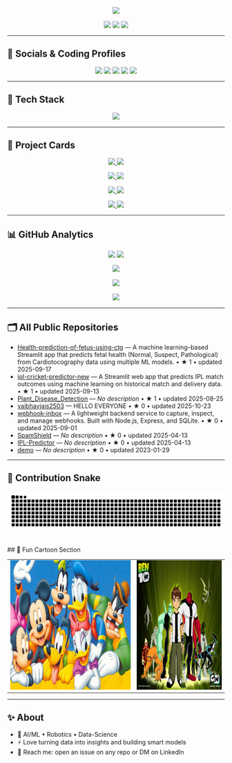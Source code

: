 <!-- Dark Themed Profile README for @vaibhavjais2503 -->
<p align="center">
  <img src="https://readme-typing-svg.demolab.com?font=Fira+Code&size=30&duration=2600&pause=900&center=true&vCenter=true&repeat=true&width=1000&lines=Hi%2C+I'm+Vaibhav+Jaiswal+%F0%9F%91%8B;AI%2FML+%26+Robotics+%7C+Frontend+Dev+%7C+CP+Enthusiast;I+build+clean+products+and+ship+fast+%F0%9F%9A%80" />
</p>

<p align="center">
  <a href="https://komarev.com/ghpvc/?username=vaibhavjais2503"><img src="https://komarev.com/ghpvc/?username=vaibhavjais2503&style=for-the-badge&color=blueviolet" /></a>
  <a href="https://github.com/vaibhavjais2503?tab=followers"><img src="https://img.shields.io/github/followers/vaibhavjais2503?style=for-the-badge&color=0b93f6" /></a>
  <a href="https://github.com/vaibhavjais2503?tab=stars"><img src="https://img.shields.io/github/stars/vaibhavjais2503?style=for-the-badge&color=ff69b4&affiliations=OWNER%2CCOLLABORATOR" /></a>
</p>

---

## 🔗 Socials & Coding Profiles
<p align="center">
  <a href="https://www.linkedin.com/in/vaibhav-jaiswal-61ab7a32a/"><img src="https://img.shields.io/badge/LinkedIn-0A66C2?logo=linkedin&logoColor=white&style=for-the-badge" /></a>
  <a href="https://www.codechef.com/users/yash_jais_0110"><img src="https://img.shields.io/badge/CodeChef-703C1E?logo=codechef&logoColor=white&style=for-the-badge" /></a>
  <a href="https://codeforces.com/profile/vaibhavjais_01"><img src="https://img.shields.io/badge/Codeforces-1F8ACB?logo=codeforces&logoColor=white&style=for-the-badge" /></a>
  <a href="https://leetcode.com/u/vaibhavjais_01/"><img src="https://img.shields.io/badge/LeetCode-000000?logo=leetcode&logoColor=white&style=for-the-badge" /></a>
  <a href="https://www.hackerrank.com/profile/vaibhavjaiswal28"><img src="https://img.shields.io/badge/HackerRank-2EC866?logo=hackerrank&logoColor=white&style=for-the-badge" /></a>
</p>

---

## 🧰 Tech Stack 
<p align="center">
  <img src="https://skillicons.dev/icons?i=py,cpp,js,ts,react,nodejs,express,next,tailwind,html,css,git,docker,linux,mongodb,mysql,postgres,redis,opencv,pytorch,tensorflow,sklearn,aws,gcp,vscode&perline=10" />
</p>

---

## 📌 Project Cards 
<!--AUTO-PIN-CARDS:START-->
<p align="center">
<a href="https://github.com/vaibhavjais2503/Health-prediction-of-fetus-using-ctg">
       <img src="https://github-readme-stats.vercel.app/api/pin/?username=vaibhavjais2503&repo=Health-prediction-of-fetus-using-ctg&theme=dark&hide_border=true" />
     </a>
<a href="https://github.com/vaibhavjais2503/ipl-cricket-predictor-new">
       <img src="https://github-readme-stats.vercel.app/api/pin/?username=vaibhavjais2503&repo=ipl-cricket-predictor-new&theme=dark&hide_border=true" />
     </a>
</p>
<p align="center">
<a href="https://github.com/vaibhavjais2503/Plant_Disease_Detection">
       <img src="https://github-readme-stats.vercel.app/api/pin/?username=vaibhavjais2503&repo=Plant_Disease_Detection&theme=dark&hide_border=true" />
     </a>
<a href="https://github.com/vaibhavjais2503/vaibhavjais2503">
       <img src="https://github-readme-stats.vercel.app/api/pin/?username=vaibhavjais2503&repo=vaibhavjais2503&theme=dark&hide_border=true" />
     </a>
</p>
<p align="center">
<a href="https://github.com/vaibhavjais2503/webhook-inbox">
       <img src="https://github-readme-stats.vercel.app/api/pin/?username=vaibhavjais2503&repo=webhook-inbox&theme=dark&hide_border=true" />
     </a>
<a href="https://github.com/vaibhavjais2503/SpamShield">
       <img src="https://github-readme-stats.vercel.app/api/pin/?username=vaibhavjais2503&repo=SpamShield&theme=dark&hide_border=true" />
     </a>
</p>
<p align="center">
<a href="https://github.com/vaibhavjais2503/IPL-Predictor">
       <img src="https://github-readme-stats.vercel.app/api/pin/?username=vaibhavjais2503&repo=IPL-Predictor&theme=dark&hide_border=true" />
     </a>
<a href="https://github.com/vaibhavjais2503/demo">
       <img src="https://github-readme-stats.vercel.app/api/pin/?username=vaibhavjais2503&repo=demo&theme=dark&hide_border=true" />
     </a>
</p>
<!--AUTO-PIN-CARDS:END-->

---

## 📊 GitHub Analytics 
<p align="center">
  <img height="170" src="https://github-readme-stats.vercel.app/api?username=vaibhavjais2503&show_icons=true&include_all_commits=true&count_private=true&theme=tokyonight&hide_border=true" />
  <img height="170" src="https://streak-stats.demolab.com?user=vaibhavjais2503&theme=tokyonight&hide_border=true" />
</p>
<p align="center">
  <img height="170" src="https://github-readme-stats.vercel.app/api/top-langs/?username=vaibhavjais2503&layout=compact&langs_count=10&theme=tokyonight&hide_border=true" />
</p>
<p align="center">
  <img src="https://github-profile-trophy.vercel.app/?username=vaibhavjais2503&theme=algolia&margin-w=8&margin-h=8" />
</p>
<p align="center">
  <img src="https://github-readme-activity-graph.vercel.app/graph?username=vaibhavjais2503&theme=tokyo-night&hide_border=true" />
</p>

---

## 🗂️ All Public Repositories 
<!--AUTO-REPO-LIST:START-->
- [Health-prediction-of-fetus-using-ctg](https://github.com/vaibhavjais2503/Health-prediction-of-fetus-using-ctg) — A machine learning–based Streamlit app that predicts fetal health (Normal, Suspect, Pathological) from Cardiotocography data using multiple ML models.  • ★ 1 • updated 2025-09-17
- [ipl-cricket-predictor-new](https://github.com/vaibhavjais2503/ipl-cricket-predictor-new) — A Streamlit web app that predicts IPL match outcomes using machine learning on historical match and delivery data.  • ★ 1 • updated 2025-09-13
- [Plant_Disease_Detection](https://github.com/vaibhavjais2503/Plant_Disease_Detection) — _No description_  • ★ 1 • updated 2025-08-25
- [vaibhavjais2503](https://github.com/vaibhavjais2503/vaibhavjais2503) — HELLO EVERYONE  • ★ 0 • updated 2025-10-23
- [webhook-inbox](https://github.com/vaibhavjais2503/webhook-inbox) — A lightweight backend service to capture, inspect, and manage webhooks. Built with Node.js, Express, and SQLite.  • ★ 0 • updated 2025-09-01
- [SpamShield](https://github.com/vaibhavjais2503/SpamShield) — _No description_  • ★ 0 • updated 2025-04-13
- [IPL-Predictor](https://github.com/vaibhavjais2503/IPL-Predictor) — _No description_  • ★ 0 • updated 2025-04-13
- [demo](https://github.com/vaibhavjais2503/demo) — _No description_  • ★ 0 • updated 2023-01-29
<!--AUTO-REPO-LIST:END-->

---

## 🌈 Contribution Snake 
<p align="center">
  <img alt="github-snake" src="https://raw.githubusercontent.com/vaibhavjais2503/vaibhavjais2503/output/github-snake-dark.svg" />
</p>
## 🎨 Fun Cartoon Section
<table>
  <tr>
    <td align="center">
      <img src="assets/cartoon1.jpg" height="300" alt="Cartoon1" />
    </td>
    <td align="center">
      <img src="assets/cartoon2.jpg" height="300" alt="Cartoon2" />
    </td>
  </tr>
</table>






---

## ✨ About
- 🔭 AI/ML • Robotics • Data-Science  
- ⚡ Love turning data into insights and building smart models
- 📨 Reach me: open an issue on any repo or DM on LinkedIn

